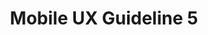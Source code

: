 ---
# This topic lives at
# https://digital.gov/topics/mobile-ux-guideline-5

slug: "mobile-ux-guideline-5"

# Topic Title
title: "Mobile UX Guideline 5"

# description — keep it short and clear
summary: ""


# Weight
weight: 1

# For more information on managing topics,
# see https://github.com/GSA/digitalgov.gov/wiki
---